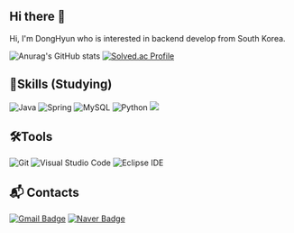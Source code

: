 ## Hi there 👋
Hi, I'm DongHyun who is interested in backend develop from South Korea.

![Anurag's GitHub stats](https://github-readme-stats.vercel.app/api?username=DongHyun222&show_icons=true&theme=radical)
[![Solved.ac Profile](http://mazassumnida.wtf/api/v2/generate_badge?boj=att815)](https://solved.ac/att815/)

## 💪Skills (Studying)
![Java](https://img.shields.io/badge/Java-007396.svg?&style=for-the-badge&logo=Java&logoColor=white)
![Spring](https://img.shields.io/badge/Spring-6DB33F.svg?&style=for-the-badge&logo=Spring&logoColor=white)
![MySQL](https://img.shields.io/badge/MySQL-4479A1.svg?&style=for-the-badge&logo=MySQL&logoColor=white)
![Python](https://img.shields.io/badge/Python-3776AB.svg?&style=for-the-badge&logo=Python&logoColor=white)
<img src="https://img.shields.io/badge/mariaDB-003545?style=for-the-badge&logo=mariaDB&logoColor=white">

## 🛠Tools
![Git](https://img.shields.io/badge/Git-F05032.svg?&style=for-the-badge&logo=Git&logoColor=white)
![Visual Studio Code](https://img.shields.io/badge/Visual%20Studio%20Code-007ACC.svg?&style=for-the-badge&logo=Visual%20Studio%20Code&logoColor=white)
![Eclipse IDE](https://img.shields.io/badge/Eclipse%20IDE-2C2255.svg?&style=for-the-badge&logo=Eclipse%20IDE&logoColor=white)


## :mailbox_with_mail: Contacts
[![Gmail Badge](https://img.shields.io/badge/Gmail-d14836?style=flat-square&logo=Gmail&logoColor=white&link=mailto:tjqj7415@gmail.com)](mailto:tjqj7415@gmail.com)
[![Naver Badge](https://img.shields.io/badge/Naver-03C75A?style=flat-square&logo=Naver&logoColor=white&link=mailto:att815@naver.com)](mailto:att815@naver.com)
